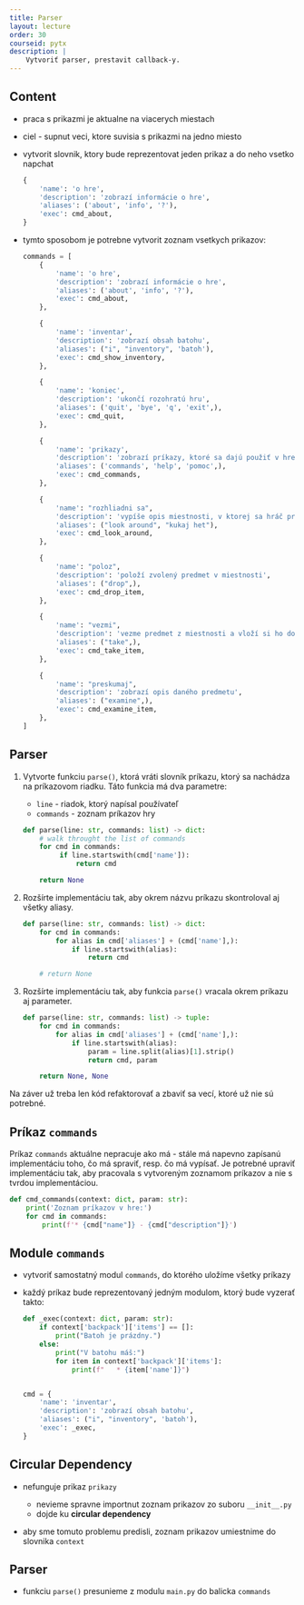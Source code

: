 ```yaml
---
title: Parser
layout: lecture 
order: 30
courseid: pytx
description: |
    Vytvoriť parser, prestavit callback-y.
---
```


## Content

* praca s prikazmi je aktualne na viacerych miestach
* ciel - supnut veci, ktore suvisia s prikazmi na jedno miesto
* vytvorit slovnik, ktory bude reprezentovat jeden prikaz a do neho vsetko napchat

    ```python
    {
        'name': 'o hre',
        'description': 'zobrazí informácie o hre',
        'aliases': ('about', 'info', '?'),
        'exec': cmd_about,
    }
    ```

* tymto sposobom je potrebne vytvorit zoznam vsetkych prikazov:

	```python
	commands = [
		{
			'name': 'o hre',
			'description': 'zobrazí informácie o hre',
			'aliases': ('about', 'info', '?'),
			'exec': cmd_about,
		},

		{
			'name': 'inventar',
			'description': 'zobrazí obsah batohu',
			'aliases': ("i", "inventory", 'batoh'),
			'exec': cmd_show_inventory,
		},

		{
			'name': 'koniec',
			'description': 'ukončí rozohratú hru',
			'aliases': ('quit', 'bye', 'q', 'exit',),
			'exec': cmd_quit,
		},

		{
			'name': 'prikazy',
			'description': 'zobrazí príkazy, ktoré sa dajú použiť v hre',
			'aliases': ('commands', 'help', 'pomoc',),
			'exec': cmd_commands,
		},

		{
			'name': "rozhliadni sa",
			'description': 'vypíše opis miestnosti, v ktorej sa hráč práve nachádza',
			'aliases': ("look around", "kukaj het"),
			'exec': cmd_look_around,
		},

		{
			'name': "poloz",
			'description': 'položí zvolený predmet v miestnosti',
			'aliases': ("drop",),
			'exec': cmd_drop_item,
		},

		{
			'name': "vezmi",
			'description': 'vezme predmet z miestnosti a vloží si ho do batohu',
			'aliases': ("take",),
			'exec': cmd_take_item,
		},

		{
			'name': "preskumaj",
			'description': 'zobrazí opis daného predmetu',
			'aliases': ("examine",),
			'exec': cmd_examine_item,
		},
	]
	```


## Parser

1. Vytvorte funkciu `parse()`, ktorá vráti slovník príkazu, ktorý sa nachádza na príkazovom riadku. Táto funkcia má dva parametre:

   * `line` - riadok, ktorý napísal používateľ
   * `commands` - zoznam príkazov hry

   ```python
   def parse(line: str, commands: list) -> dict:
       # walk throught the list of commands
       for cmd in commands:
            if line.startswith(cmd['name']):
                return cmd
   
       return None
   ```


2. Rozšírte implementáciu tak, aby okrem názvu príkazu skontroloval aj všetky aliasy.

    ```python
    def parse(line: str, commands: list) -> dict:
        for cmd in commands:
            for alias in cmd['aliases'] + (cmd['name'],):
                if line.startswith(alias):
                    return cmd

        # return None
    ```

3. Rozšírte implementáciu tak, aby funkcia `parse()` vracala okrem príkazu aj parameter.

    ```python
	def parse(line: str, commands: list) -> tuple:
		for cmd in commands:
			for alias in cmd['aliases'] + (cmd['name'],):
				if line.startswith(alias):
					param = line.split(alias)[1].strip()
					return cmd, param

		return None, None
	```

Na záver už treba len kód refaktorovať a zbaviť sa vecí, ktoré už nie sú potrebné.


## Príkaz `commands`

Príkaz `commands` aktuálne nepracuje ako má - stále má napevno zapísanú implementáciu toho, čo má spraviť, resp. čo má vypísať. Je potrebné upraviť implementáciu tak, aby pracovala s vytvoreným zoznamom príkazov a nie s tvrdou implementáciou.

```python
def cmd_commands(context: dict, param: str):
    print('Zoznam príkazov v hre:')
    for cmd in commands:
        print(f'* {cmd["name"]} - {cmd["description"]}')
```


## Module `commands`

* vytvoriť samostatný modul `commands`, do ktorého uložíme všetky príkazy

* každý príkaz bude reprezentovaný jedným modulom, ktorý bude vyzerať takto:

    ```python
    def _exec(context: dict, param: str):
        if context['backpack']['items'] == []:
            print("Batoh je prázdny.")
        else:
            print("V batohu máš:")
            for item in context['backpack']['items']:
                print(f"   * {item['name']}")
    
    
    cmd = {
        'name': 'inventar',
        'description': 'zobrazí obsah batohu',
        'aliases': ("i", "inventory", 'batoh'),
        'exec': _exec,
    }
    ```


 ## Circular Dependency

* nefunguje prikaz `prikazy`
	* nevieme spravne importnut zoznam prikazov zo suboru `__init__.py`
	* dojde ku **circular dependency**

* aby sme tomuto problemu predisli, zoznam prikazov umiestnime do slovnika `context`


## Parser

* funkciu `parse()` presunieme z modulu `main.py` do balicka `commands`

